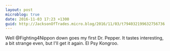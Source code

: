 ```yaml
---
layout: post
microblog: true
date: 2016-11-03 17:23 +1300
guid: http://JacksonOfTrades.micro.blog/2016/11/03/t794032199632756736.html
---
```

Well @Fighting4Nippon down goes my first Dr. Pepper. It tastes interesting, a bit strange even, but I'll get it again. El Psy Kongroo.
